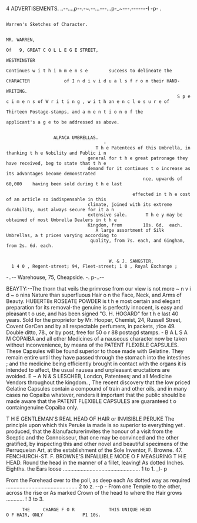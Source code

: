 4                                                   ADVERTISEMENTS.
    ..--_.___...p--.-~.--._.._---...p-_~---.-----__-__-I
-p-                                                                                                                                    .

                                                                   Warren's Sketches of Character.

                                                                                   MR. WARREN,
                                                                          Of   9, GREAT C O L L E G E STREET,
                                                                                         WESTMINSTER
                                                                   Continues w i t h i m m e n s e        success to delineate the
                                                                   CHARACTER             of I n d i v i d u a l s f r o m their HAND-
                                                                   WRITING.
                                                                     S p e c i m e n s of W r i t i n g , w i t h an e n c l o s u r e of
                                                                   Thirteen Postage-stamps, and a m e n t i o n o f the
                                                                   applicant's a g e to be addressed as above.


                      ALPACA UMBRELLAS.
                                         -
                                      T h e Patentees of this Umbrella, in thanking t h e Nobility and Public i n
                                   general for t h e great patronage they have received, beg to state that t h e
                                   demand for it continues t o increase as its advantages become demonstrated
                                                        nce, upwards of            60,000    having been sold during t h e last

                                                    effected in t h e cost of an article so indispensahle in this
                                   climate, joined with its extreme durability, must always secure for it a n
                                   extensive sale.       T h e y may be obtained of most Umbrella Dealers in t h e
                                   Kingdom, from        10s. 6d.  each.
                                      A large assortment of Silk Umbrellas, a t prices varying according to
                                    quality, from 7s. each, and Gingham, from 2s. 6d. each.


                                           W. & J. SANGSTER,
      1 4 0 , Regent-street; 94, Fleet-street; 1 0 , Royal Exchange ;
-..--
                        Warehouse, 75, Cheapside.
                                                                     -.                              p-..--

BEAYTY:--The thorn that veils the primrose from our view is not more
      ~ n v i d ~ o nins Nature than superfluous Hair o n the Face, Neck, and Arms of Beauty. HUBERT8s
ROSEATE POWDER is t h e most certain and elegant preparation for its removal-the              genuine is perfectly
innocent, is easy and pleasant t o use, and has been signed "G. H. HOGARD" for t h e last 40 years.
Sold for the proprietor by Mr. Hooper, Chemist, 24, Russell Street, Covent GarCen and by all respectable
perfumers, in packets, ;rice 49. Double ditto, 78., or by post, free for 50 o r 88 postagd stamps.
                          -
B A L S A M COPAIBA and all other Medicines of a nauseous character
       now be taken without inconvenience, by means of the PATENT FLEXIBLE CAPSULES. These Capsules
will be found superior to those made with Gelatine. They remain entire until they have passed through the
stomach into the intestines ; and the medicine being efficiently brought in contact with the organs it is
intended to affect, the usual nausea and unpleasant eructations are avoided. E ~ A N &
                                                                                     S LESCHEB, Londcn,
Patentees; and all Medicine Vendors throughout the kingdom.
   *,* The recent discovery that the low priced Gelatine Capsules contain a compound of train and other
oils, and in many cases no Copaiba whatever, renders it important that the public should be made aware
that the PATENT FLEXIBLE CAPSULES are guaranteed t o containgenuine Copaiba only.

T H E GENTLEMAN'S REAL HEAD OF HAIR or INVISIBLE PERUKE
  The principle upon which this Peruke ia made is so superior to everything yet
                                                                                                                                            .
produced, that the &lanufacturerinvites the honour of a visit from the Sceptic and the
Connoisseur, that one may be convinced and the other gratified, by inspecting this and
other novel and beautiful specimens of the Perruqueian Art, at the establishment of the
Sole Inventor, F. Browne. 47. FENCHURCH-ST.
     F. BROWNE'S INFALLIBLE MODE O F MEASURING T H E HEAD.
  Round the head in the manner of a fillet, leaving! As dotted              Inches. Eighths.
the Ears loose .................................................... 1 to 1.
                                                         _I-                                  p



  From the Forehead over to the poll, as deep each               As dotted
way as required ................................................  2 to z.
                                                                   --p             -
   From one Temple to the other, across the rise or                As marked
 Crown of the head to where the Hair grows ............        !     3 to 3.


          THE     CHARGE F O R             THIS UNIQUE HEAD                         O F HAIR, ONLY               P1 10s.
